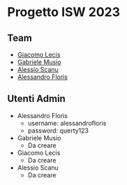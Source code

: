 # Progetto ISW 2023

## Team
- [Giacomo Lecis](https://github.com/Ykaig)  
- [Gabriele Musio](https://github.com/gmusio5)
- [Alessio Scanu](https://github.com/alessio5canu)
- [Alessandro Floris](https://github.com/alessandrofloris)

## Utenti Admin
- Alessandro Floris
  - username: alessandrofloris
  - password: querty123
- Gabriele Musio
  - Da creare
- Giacomo Lecis
  - Da creare
- Alessio Scanu
  - Da creare
